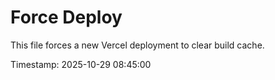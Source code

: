 # Force Deploy

This file forces a new Vercel deployment to clear build cache.

Timestamp: 2025-10-29 08:45:00